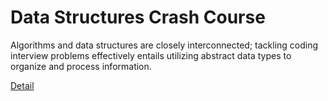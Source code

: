 # Data Structures Crash Course

Algorithms and data structures are closely interconnected; tackling coding interview problems effectively entails utilizing abstract data types to organize and process information. 

[Detail](https://eduitfree.com/courses/data-structures-crash-course)